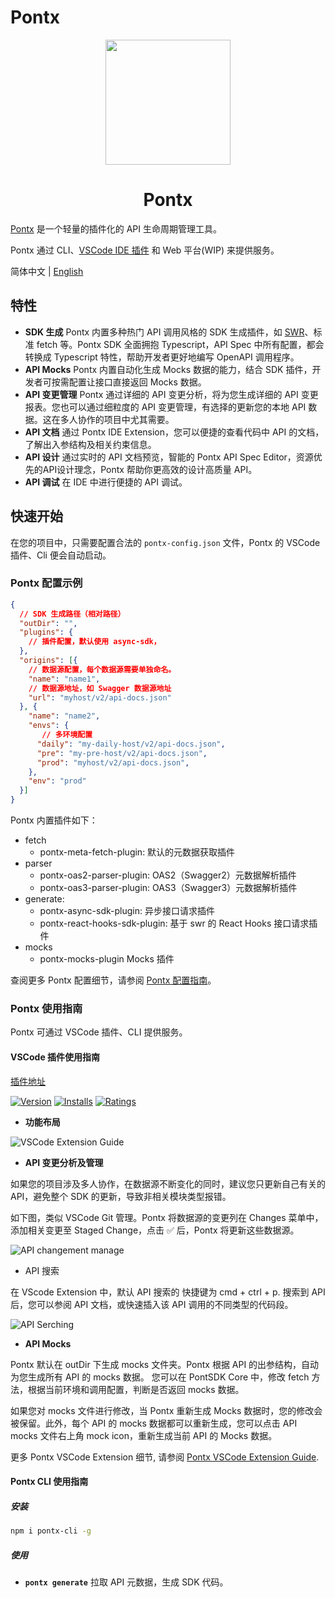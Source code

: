 # Pontx

<p align="center">
    <img width="200" src="https://img.alicdn.com/imgextra/i1/O1CN01DfTvFn1MjlQ9g9Dmn_!!6000000001471-2-tps-200-200.png">
</p>

<h1 align="center">Pontx</h1>

[Pontx](https://github.com/pontjs/pontx) 是一个轻量的插件化的 API 生命周期管理工具。

Pontx 通过 CLI、[VSCode IDE 插件](https://marketplace.visualstudio.com/items?itemName=jasonHzq.vscode-pontx) 和 Web 平台(WIP) 来提供服务。

简体中文 | [English](./README.md)

## 特性

* <strong>SDK 生成</strong> Pontx 内置多种热门 API 调用风格的 SDK 生成插件，如 [SWR](https://github.com/vercel/swr)、标准 fetch 等。Pontx SDK 全面拥抱 Typescript，API Spec 中所有配置，都会转换成 Typescript 特性，帮助开发者更好地编写 OpenAPI 调用程序。
* <strong>API Mocks</strong> Pontx 内置自动化生成 Mocks 数据的能力，结合 SDK 插件，开发者可按需配置让接口直接返回 Mocks 数据。
* <strong>API 变更管理</strong> Pontx 通过详细的 API 变更分析，将为您生成详细的 API 变更报表。您也可以通过细粒度的 API 变更管理，有选择的更新您的本地 API 数据。这在多人协作的项目中尤其需要。
* <strong>API 文档</strong> 通过 Pontx IDE Extension，您可以便捷的查看代码中 API 的文档，了解出入参结构及相关约束信息。
* <strong>API 设计</strong> 通过实时的 API 文档预览，智能的 Pontx API Spec Editor，资源优先的API设计理念，Pontx 帮助你更高效的设计高质量 API。
* <strong>API 调试</strong> 在 IDE 中进行便捷的 API 调试。

## 快速开始

在您的项目中，只需要配置合法的 `pontx-config.json` 文件，Pontx 的 VSCode 插件、Cli 便会自动启动。

### Pontx 配置示例

  ```json
  {
    // SDK 生成路径（相对路径）
    "outDir": "",
    "plugins": {
      // 插件配置，默认使用 async-sdk，
    },
    "origins": [{
      // 数据源配置，每个数据源需要单独命名。
      "name": "name1",
      // 数据源地址，如 Swagger 数据源地址
      "url": "myhost/v2/api-docs.json"
    }, {
      "name": "name2",
      "envs": {
         // 多环境配置
        "daily": "my-daily-host/v2/api-docs.json",
        "pre": "my-pre-host/v2/api-docs.json",
        "prod": "myhost/v2/api-docs.json",
      },
      "env": "prod"
    }]
  }
  ```

Pontx 内置插件如下：

* fetch
  * pontx-meta-fetch-plugin: 默认的元数据获取插件
* parser
  * pontx-oas2-parser-plugin: OAS2（Swagger2）元数据解析插件
  * pontx-oas3-parser-plugin: OAS3（Swagger3）元数据解析插件
* generate:
  * pontx-async-sdk-plugin: 异步接口请求插件
  * pontx-react-hooks-sdk-plugin: 基于 swr 的 React Hooks 接口请求插件
* mocks
  * pontx-mocks-plugin Mocks 插件

查阅更多 Pontx 配置细节，请参阅 [Pontx 配置指南](./docs/Configuration.md)。

### Pontx 使用指南

Pontx 可通过 VSCode 插件、CLI 提供服务。

#### VSCode 插件使用指南

[插件地址](https://marketplace.visualstudio.com/items?itemName=jasonHzq.vscode-pontx)

[![Version](https://img.shields.io/visual-studio-marketplace/v/jasonhzq.vscode-pontx)](https://marketplace.visualstudio.com/items?itemName=jasonHzq.vscode-pontx)
[![Installs](https://img.shields.io/visual-studio-marketplace/i/jasonhzq.vscode-pontx)](https://marketplace.visualstudio.com/items?itemName=jasonHzq.vscode-pontx)
[![Ratings](https://img.shields.io/visual-studio-marketplace/r/jasonhzq.vscode-pontx)](https://marketplace.visualstudio.com/items?itemName=jasonHzq.vscode-pontx)

 * <strong>功能布局</strong>

![VSCode Extension Guide](https://img.alicdn.com/imgextra/i3/O1CN01AWodzd1KMkHYgvhiW_!!6000000001150-2-tps-1854-1396.png)

 * <strong>API 变更分析及管理</strong>

如果您的项目涉及多人协作，在数据源不断变化的同时，建议您只更新自己有关的 API，避免整个 SDK 的更新，导致非相关模块类型报错。

如下图，类似 VSCode Git 管理。Pontx 将数据源的变更列在 Changes 菜单中，添加相关变更至 Staged Change，点击 ✅ 后，Pontx 将更新这些数据源。

![API changement manage](https://img.alicdn.com/imgextra/i4/O1CN01CJgI7L1Q2wr6VsN3r_!!6000000001919-2-tps-882-366.png)

 * </strong>API 搜索</strong>

在 VScode Extension 中，默认 API 搜索的 快捷键为 cmd + ctrl + p. 搜索到 API 后，您可以参阅 API 文档，或快速插入该 API 调用的不同类型的代码段。

![API Serching](https://img.alicdn.com/imgextra/i3/O1CN01gcgW4z1iVUcgbdpNK_!!6000000004418-2-tps-1750-532.png)

 * <strong>API Mocks</strong>

Pontx 默认在 outDir 下生成 mocks 文件夹。Pontx 根据 API 的出参结构，自动为您生成所有 API 的 mocks 数据。
您可以在 PontSDK Core 中，修改 fetch 方法，根据当前环境和调用配置，判断是否返回 mocks 数据。

如果您对 mocks 文件进行修改，当 Pontx 重新生成 Mocks 数据时，您的修改会被保留。此外，每个 API 的 mocks 数据都可以重新生成，您可以点击 API mocks 文件右上角 mock icon，重新生成当前 API 的 Mocks 数据。

更多 Pontx VSCode Extension 细节, 请参阅 [Pontx VSCode Extension Guide](./packages/vscode-pontx/README.md).

#### Pontx CLI 使用指南

##### 安装

```sh
npm i pontx-cli -g
```

##### 使用

* <strong>`pontx generate`</strong> 拉取 API 元数据，生成 SDK 代码。

